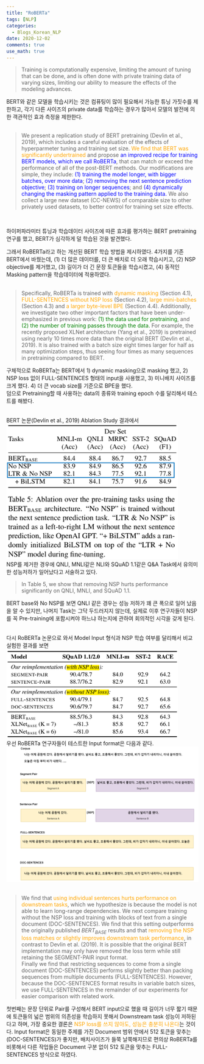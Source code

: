 ```yaml
---
title: "RoBERTa"
tags: [NLP]
categories:
  - Blogs_Korean_NLP
date: 2020-12-02
comments: true
use_math: true
---
```


> Training is computationally expensive, limiting the amount of tuning that can be done, and is often done with private training data of varying sizes, limiting our ability to measure the effects of the modeling advances.

BERT와 같은 모델을 학습시키는 것은 컴퓨팅이 많이 필요해서 가능한 튜닝 가짓수를 제한하고, 각기 다른 사이즈의 private data를 학습하는 경우가 많아서 모델의 발전에 의한 객관적인 효과 측정을 제한한다.<br><br>
> We present a replication study of BERT pretraining (Devlin et al., 2019), which includes a careful evaluation of the effects of hyperparmeter tuning and training set size. <span style="color:orange">We find that BERT was significantly undertrained</span> and propose <span style="color:blue">an improved recipe for training BERT models, which we call RoBERTa</span>, that can match or exceed the performance of all of the post-BERT methods. Our modifications are simple, they include: <span style="color:blue">(1) training the model longer, with bigger batches, over more data</span>; <span style="color:blue">(2) removing the next sentence prediction objective</span>; <span style="color:blue">(3) training on longer sequences</span>; and <span style="color:blue">(4) dynamically changing the masking pattern applied to the training data.</span> We also collect a large new dataset (CC-NEWS) of comparable size to other privately used datasets, to better control for training set size effects.
<br>

하이퍼파라미터 튜닝과 학습데이터 사이즈에 따른 효과를 평가하는 BERT pretraining 연구를 했고, BERT가 심각하게 덜 학습된 것을 발견했다.<br>

그래서 RoBERTa라고 하는 개선된 BERT 학습 방법을 제시하였다. 4가지를 기존 BERT에서 바꿨는데, (1) 더 많은 데이터를, 더 큰 배치로 더 오래 학습시키고, (2) NSP objective를 제거했고, (3) 길이가 더 긴 문장 토큰들을 학습시켰고, (4) 동적인 Masking pattern을 학습데이터에 적용하였다.<br><br>

> Specifically, RoBERTa is trained with <span style="color:orange">dynamic masking</span> (Section 4.1), <span style="color:orange">FULL-SENTENCES without NSP loss</span> (Section 4.2), <span style="color:orange">large mini-batches</span> (Section 4.3) and <span style="color:orange">a larger byte-level BPE</span> (Section 4.4).
Additionally, we investigate two other important factors that have been under-emphasized in previous work: <span style="color:green">(1) the data used for pretraining</span>, and <span style="color:green">(2) the number of training passes through the data.</span> For example, the recently proposed XLNet architecture (Yang et al., 2019) is pretrained using nearly 10 times more data than the original BERT (Devlin et al., 2019). It is also trained with a batch size eight times larger for half as many optimization steps, thus seeing four times as many sequences in pretraining compared to BERT.

구체적으로 RoBERTa는 BERT에서 1) dynamic masking으로 masking 했고, 2) NSP loss 없이 FULL-SENTENCES 형태의 input을 사용했고, 3) 미니배치 사이즈를 크게 했다. 4) 더 큰 vocab size를 기준으로 BPE을 했다.<br>
덤으로 Pretraining할 때 사용하는 data의 종류와 training epoch 수를 달리해서 테스트를 해봤다.<br><br>

BERT 논문(Devlin et al., 2019) Ablation Study 결과에서<br>
<img src="/assets/img_nlp/BERT_table5.png" alt="bert_table" width="450" /><br>
NSP를 제거한 경우에 QNLI, MNLI같은 NLI와 SQuAD 1.1같은 Q&A Task에서 유의미한 성능저하가 일어났다고 서술하고 있다.<br>

> In Table 5, we show that removing NSP hurts performance significantly on QNLI, MNLI, and SQuAD 1.1.

BERT base와 No NSP를 보면 QNLI 같은 경우는 성능 저하가 꽤 큰 폭으로 일어 났음을 알 수 있지만, 나머지 Task는 그닥 두드러지지 않는데, 실제로 이후 연구자들이 NSP를 꼭 Pre-training에 포함시켜야 하느냐 하는지에 관하여 회의적인 시각을 갖게 된다. <br><br>

다시 RoBERTa 논문으로 와서 Model Input 형식과 NSP 학습 여부를 달리해서 비교 실험한 결과를 보면<br>
<img src="/assets/img_nlp/RoBERTa_result.png" alt="bert_table" width="450" /><br>
우선 RoBERTa 연구자들이 테스트한 Input format은 다음과 같다.<br>
<img src="/assets/img_nlp/RoBERTa_input.png" alt="bert_table" width="650" /><br><br>

>We find that <span style="color:orange">using individual sentences hurts performance on downstream tasks</span>, which we hypothesize is because the model is not able to learn long-range dependencies.
We next compare training without the NSP loss and training with blocks of text from a single document (DOC-SENTENCES). We find that this setting outperforms the originally published $BERT_{BASE}$ results and that <span style="color:orange">removing the NSP loss matches or slightly improves downstream task performance</span>, in contrast to Devlin et al. (2019). It is possible that the original BERT implementation may only have removed the loss term while still retaining the SEGMENT-PAIR input format.<br>
Finally we find that restricting sequences to come from a single document (DOC-SENTENCES) performs slightly better than packing sequences from multiple documents (FULL-SENTENCES). However, because the DOC-SENTENCES format results in variable batch sizes, we use FULL-SENTENCES in the remainder of our experiments for easier comparison with related work.

첫번째는 문장 단위로 Pair를 구성해서 BERT input으로 했을 때 길이가 너무 짧기 때문에 토큰들의 넓은 범위의 의존성을 학습하지 못해서 Downstream task 성능이 저하된다고 하며,
가장 중요한 결론은 <span style="color:orange">NSP loss를 쓰지 않아도, 성능은 충분히 나온다</span>는 것이다. Input format은 동일한 주제를 가진 Document 범위 안에서 512 토큰을 맞추는(DOC-SENTENCES)가 좋지만, 배치사이즈가 들쭉 날쭉해지므로 편의상 RoBERTa를 비롯해서 다른 작업들은 Document 구분 없이 512 토큰을 맞추는 FULL-SENTENCES 방식으로 하였다.<br><br><br>

<script src="https://utteranc.es/client.js"
        repo="Seonwhee-Genome/Seonwhee-Genome.github.io"
        issue-term="pathname"
        label="comment"
        theme="github-light"
        crossorigin="anonymous"
        async>
</script>